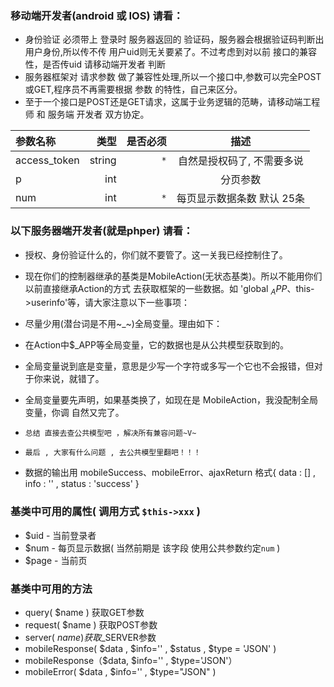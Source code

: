 ### 移动端开发者(android 或 IOS) 请看：

* 身份验证 必须带上 登录时 服务器返回的 验证码，服务器会根据验证码判断出用户身份,所以传不传 用户uid则无关要紧了。不过考虑到对以前 接口的兼容性，是否传uid 请移动端开发者 判断
* 服务器框架对 请求参数 做了兼容性处理,所以一个接口中,参数可以完全POST或GET,程序员不再需要根据 参数 的特性，自己来区分。
* 至于一个接口是POST还是GET请求，这属于业务逻辑的范畴，请移动端工程师 和 服务端 开发者 双方协定。

| 参数名称 |  类型  | 是否必须 |  描述  |
| :-- | ----:| ----:| :--: |
| access_token | string | `*` | 自然是授权码了, 不需要多说 |
| p | int |  | 分页参数 |
| num | int | `*` |每页显示数据条数 默认 25条|


### **以下服务器端开发者(就是phper) 请看：**
- 授权、身份验证什么的，你们就不要管了。这一关我已经控制住了。
- 现在你们的控制器继承的基类是MobileAction(无状态基类)。所以不能用你们以前直接继承Action的方式 去获取框架的一些数据。如 'global $_APP、$this->userinfo'等，请大家注意以下一些事项：
 - 尽量少用(潜台词是不用~_~)全局变量。理由如下：
  - 在Action中$_APP等全局变量，它的数据也是从公共模型获取到的。
  - 全局变量说到底是变量，意思是少写一个字符或多写一个它也不会报错，但对于你来说，就错了。
  - 全局变量要先声明，如果基类换了，如现在是 MobileAction，我没配制全局变量，你调 自然又完了。
  - `总结 直接去查公共模型吧 ，解决所有兼容问题~V~`
- `最后 , 大家有什么问题 , 去公共模型里翻吧！！！`

- 数据的输出用 mobileSuccess、mobileError、ajaxReturn 格式{ data : [] , info : '' , status : 'success' }

### **基类中可用的属性( 调用方式 `$this->xxx` )**
- $uid - 当前登录者
- $num - 每页显示数据( 当然前期是 该字段 使用公共参数约定`num` )
- $page - 当前页

### **基类中可用的方法**
 - query( $name ) 获取GET参数
 - request( $name ) 获取POST参数
 - server( $name ) 获取$_SERVER参数 
 - mobileResponse( $data , $info='' , $status , $type = 'JSON' )
 - mobileResponse（$data, $info='' , $type='JSON'）
 - mobileError( $data , $info='' , $type="JSON" ) 

